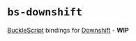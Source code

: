 # `bs-downshift`

[BuckleScript](https://github.com/bucklescript/bucklescript) bindings for [Downshift](https://github.com/paypal/downshift) - **WIP**

